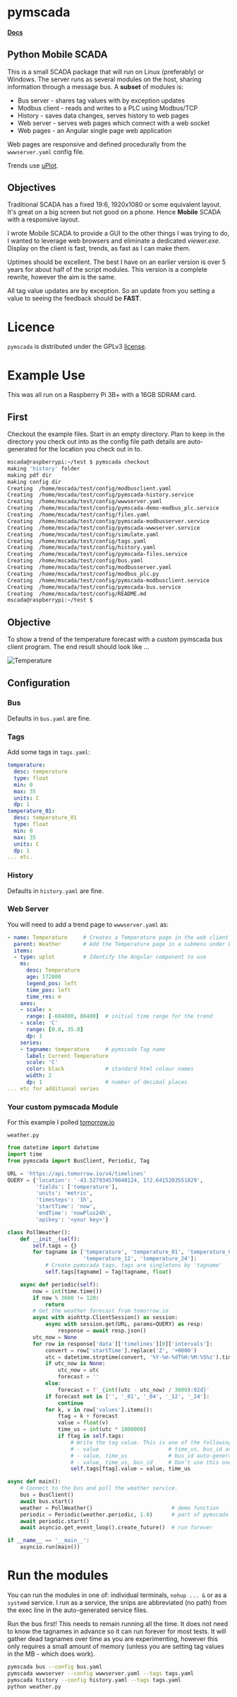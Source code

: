 # pymscada
#### [Docs](https://github.com/jamie0walton/pymscada/blob/main/docs/README.md)
## Python Mobile SCADA

This is a small SCADA package that will run on Linux (preferably) or
Windows. The server runs as several modules on the host, sharing
information through a message bus. A __subset__ of modules is:

- Bus server - shares tag values with by exception updates
- Modbus client - reads and writes to a PLC using Modbus/TCP
- History - saves data changes, serves history to web pages
- Web server - serves web pages which connect with a web socket
- Web pages - an Angular single page web application

Web pages are responsive and defined procedurally from the
```wwwserver.yaml``` config file.

Trends use [uPlot](https://github.com/leeoniya/uPlot).

## Objectives

Traditional SCADA has a fixed 19:6, 1920x1080 or some equivalent layout.
It's great on a big screen but not good on a phone. Hence __Mobile__
SCADA with a responsive layout.

I wrote Mobile SCADA to provide a GUI to the other things I was trying to
do, I wanted to leverage web browsers and eliminate a dedicated
_viewer.exe_. Display on the client is fast, trends, as fast as I can
make them.

Uptimes should be excellent. The best I have on an earlier version is
over 5 years for about half of the script modules. This version is a
complete rewrite, however the aim is the same.

All tag value updates are by exception. So an update from you setting a
value to seeing the feedback should be __FAST__.

# Licence

```pymscada``` is distributed under the GPLv3 [license](./LICENSE).

# Example Use
This was all run on a Raspberry Pi 3B+ with a 16GB SDRAM card.

## First
Checkout the example files. Start in an empty directory. Plan to keep
in the directory you check out into as the config file path details
are auto-generated for the location you check out in to.
```bash
mscada@raspberrypi:~/test $ pymscada checkout
making 'history' folder
making pdf dir
making config dir
Creating  /home/mscada/test/config/modbusclient.yaml
Creating  /home/mscada/test/config/pymscada-history.service
Creating  /home/mscada/test/config/wwwserver.yaml
Creating  /home/mscada/test/config/pymscada-demo-modbus_plc.service
Creating  /home/mscada/test/config/files.yaml
Creating  /home/mscada/test/config/pymscada-modbusserver.service
Creating  /home/mscada/test/config/pymscada-wwwserver.service
Creating  /home/mscada/test/config/simulate.yaml
Creating  /home/mscada/test/config/tags.yaml
Creating  /home/mscada/test/config/history.yaml
Creating  /home/mscada/test/config/pymscada-files.service
Creating  /home/mscada/test/config/bus.yaml
Creating  /home/mscada/test/config/modbusserver.yaml
Creating  /home/mscada/test/config/modbus_plc.py
Creating  /home/mscada/test/config/pymscada-modbusclient.service
Creating  /home/mscada/test/config/pymscada-bus.service
Creating  /home/mscada/test/config/README.md
mscada@raspberrypi:~/test $
``` 

## Objective
To show a trend of the temperature forecast with a custom pymscada bus
client program. The end result should look like ...

![Temperature](temperature%20trend.png)

## Configuration
### Bus
Defaults in ```bus.yaml``` are fine.

### Tags
Add some tags in ```tags.yaml```:
```yaml
temperature:
  desc: temperature
  type: float
  min: 0
  max: 35
  units: C
  dp: 1
temperature_01:
  desc: temperature_01
  type: float
  min: 0
  max: 35
  units: C
  dp: 1
... etc.
```

### History
Defaults in ```history.yaml``` are fine.

### Web Server
You will need to add a trend page to ```wwwserver.yaml``` as:
```yaml
- name: Temperature     # Creates a Temperature page in the web client
  parent: Weather       # Add the Temperature page in a submenu under Weather
  items:
  - type: uplot         # Identify the Angular component to use
    ms:
      desc: Temperature
      age: 172800
      legend_pos: left
      time_pos: left
      time_res: m
    axes:
    - scale: x
      range: [-604800, 86400]  # initial time range for the trend
    - scale: 'C'
      range: [0.0, 35.0]
      dp: 1
    series:
    - tagname: temperature     # pymscada Tag name
      label: Current Temperature
      scale: 'C'
      color: black             # standard html colour names
      width: 2
      dp: 1                    # number of decimal places
... etc for additional series
```

### Your custom pymscada Module
For this example I polled [tomorrow.io](https://www.tomorrow.io/weather-api/)

```weather.py```
```python
from datetime import datetime
import time
from pymscada import BusClient, Periodic, Tag

URL = 'https://api.tomorrow.io/v4/timelines'
QUERY = {'location': '-43.527934570040124, 172.6415203551829',
         'fields': ['temperature'],
         'units': 'metric',
         'timesteps': '1h',
         'startTime': 'now',
         'endTime': 'nowPlus24h',
         'apikey': '<your key>'}

class PollWeather():
    def __init__(self):
        self.tags = {}
        for tagname in ['temperature', 'temperature_01', 'temperature_04',
                        'temperature_12', 'temperature_24']:
            # Create pymscada tags, tags are singletons by 'tagname'
            self.tags[tagname] = Tag(tagname, float)

    async def periodic(self):
        now = int(time.time())
        if now % 3600 != 120:
            return
        # Get the weather forecast from tomorrow.io
        async with aiohttp.ClientSession() as session:
            async with session.get(URL, params=QUERY) as resp:
                response = await resp.json()
        utc_now = None
        for row in response['data']['timelines'][0]['intervals']:
            convert = row['startTime'].replace('Z', '+0000')
            utc = datetime.strptime(convert, '%Y-%m-%dT%H:%M:%S%z').timestamp()
            if utc_now is None:
                utc_now = utc
                forecast = ''
            else:
                forecast = f'_{int((utc - utc_now) / 3600):02d}'
            if forecast not in ['', '_01', '_04', '_12', '_24']:
                continue
            for k, v in row['values'].items():
                ftag = k + forecast
                value = float(v)
                time_us = int(utc * 1000000)
                if ftag in self.tags:
                    # Write the tag value. This is one of the following:
                    # - value                      # time_us, bus_id auto-generated
                    # - value, time_us             # bus_id auto-generated
                    # - value, time_us, bus_id     # Don't use this one
                    self.tags[ftag].value = value, time_us

async def main():
    # Connect to the bus and poll the weather service.
    bus = BusClient()
    await bus.start()
    weather = PollWeather()                         # demo function
    periodic = Periodic(weather.periodic, 1.0)      # part of pymscada
    await periodic.start()
    await asyncio.get_event_loop().create_future()  # run forever

if __name__ == '__main__':
    asyncio.run(main())
```

# Run the modules
You can run the modules in one of: individual terminals, ```nohup ... &``` or as a
```systemd``` service. I run as a service, the snips are abbreviated (no path) from
the exec line in the auto-generated service files.

Run the bus first! This needs to remain running all the time. It does not need to
know the tagnames in advance so it can run forever for most tests. It will gather
dead tagnames over time as you are experimenting, however this only requires a
small amount of memory (unless you are setting tag values in the MB - which does
work).

```bash
pymscada bus --config bus.yaml
pymscada wwwserver --config wwwserver.yaml --tags tags.yaml
pymscada history --config history.yaml --tags tags.yaml
python weather.py
```
